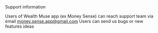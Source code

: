 Support information

Users of Wealth Muse app (ex Money Sense) can reach support team via email money.sense.app@gmail.com
Users can send us bugs or new features ideas
